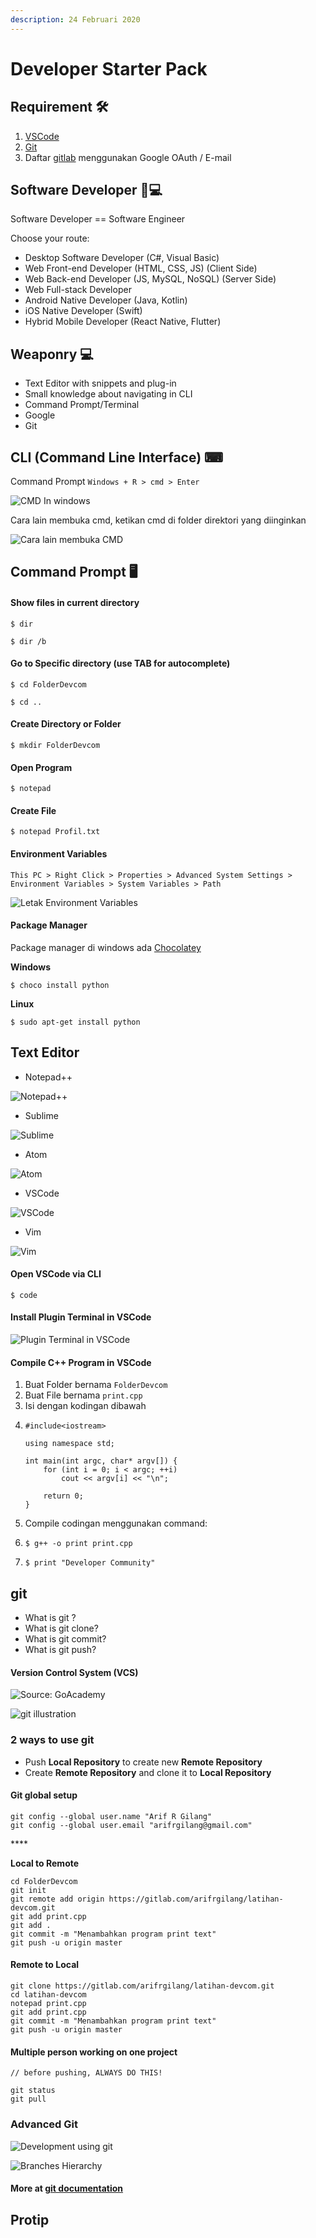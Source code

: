 ```yaml
---
description: 24 Februari 2020
---
```


# Developer Starter Pack

## Requirement 🛠 

1. [VSCode](https://aka.ms/win32-x64-user-stable) 
2. [Git](https://github.com/git-for-windows/git/releases/download/v2.25.0.windows.1/Git-2.25.0-64-bit.exe) 
3. Daftar [gitlab](https://gitlab.com/) menggunakan Google OAuth / E-mail

## Software Developer 👨💻 

Software Developer == Software Engineer

Choose your route:

* Desktop Software Developer \(C\#, Visual Basic\)
* Web Front-end Developer \(HTML, CSS, JS\) \(Client Side\)
* Web Back-end Developer \(JS, MySQL, NoSQL\) \(Server Side\)
* Web Full-stack Developer
* Android Native Developer \(Java, Kotlin\)
* iOS Native Developer \(Swift\)
* Hybrid Mobile Developer \(React Native, Flutter\)

## Weaponry 💻 

* Text Editor with snippets and plug-in 
* Small knowledge about navigating in CLI 
* Command Prompt/Terminal
* Google 
* Git

## CLI \(Command Line Interface\) ⌨ 

Command Prompt `Windows + R > cmd > Enter`

![CMD In windows](../.gitbook/assets/image%20%2830%29.png)

Cara lain membuka cmd, ketikan cmd di folder direktori yang diinginkan

![Cara lain membuka CMD](../.gitbook/assets/image%20%286%29.png)

## Command Prompt 🖥 

#### Show files in current directory

```text
$ dir 
```

```text
$ dir /b
```

#### 

#### Go to Specific directory \(use TAB for autocomplete\)

```text
$ cd FolderDevcom
```

```text
$ cd ..
```



#### Create Directory or Folder

```text
$ mkdir FolderDevcom
```



#### Open Program

```text
$ notepad
```



#### Create File

```text
$ notepad Profil.txt
```



#### Environment Variables

`This PC > Right Click > Properties > Advanced System Settings > Environment Variables > System Variables > Path`

![Letak Environment Variables](../.gitbook/assets/image%20%282%29.png)

#### 

#### Package Manager 

Package manager di windows ada [Chocolatey](https://chocolatey.org/)

**Windows** 

```text
$ choco install python
```

**Linux** 

```text
$ sudo apt-get install python
```

## Text Editor

* Notepad++

![Notepad++](../.gitbook/assets/image%20%2810%29.png)

* Sublime

![Sublime](../.gitbook/assets/image%20%2813%29.png)

* Atom

![Atom](../.gitbook/assets/image%20%2824%29.png)

* VSCode

![VSCode](../.gitbook/assets/image%20%2822%29.png)

* Vim

![Vim](../.gitbook/assets/image%20%2814%29.png)

#### 

#### Open VSCode via CLI

```text
$ code
```



#### Install Plugin Terminal in VSCode

![Plugin Terminal in VSCode](../.gitbook/assets/image%20%283%29.png)



#### Compile C++ Program in VSCode

1. Buat Folder bernama `FolderDevcom`
2. Buat File bernama `print.cpp`
3. Isi dengan kodingan dibawah 
4. ```text
   #include<iostream>

   using namespace std;

   int main(int argc, char* argv[]) { 
       for (int i = 0; i < argc; ++i) 
           cout << argv[i] << "\n"; 
  
       return 0; 
   }
   ```
5. Compile codingan menggunakan command:
6. ```text
   $ g++ -o print print.cpp
   ```
7. ```text
   $ print "Developer Community"
   ```

## git

* What is git ?
* What is git clone?
* What is git commit?
* What is git push?

#### Version Control System \(VCS\)

![Source: GoAcademy](../.gitbook/assets/image%20%2821%29.png)



![git illustration](../.gitbook/assets/image%20%2816%29.png)



### 2 ways to use git

* Push **Local Repository** to create new **Remote Repository**
* Create **Remote Repository** and clone it to **Local Repository**

#### **Git global setup**

```text
git config --global user.name "Arif R Gilang"
git config --global user.email "arifrgilang@gmail.com"
```

\*\*\*\*

**Local to Remote**

```text
cd FolderDevcom
git init
git remote add origin https://gitlab.com/arifrgilang/latihan-devcom.git
git add print.cpp
git add .
git commit -m "Menambahkan program print text"
git push -u origin master
```



#### **Remote to Local**

```text
git clone https://gitlab.com/arifrgilang/latihan-devcom.git
cd latihan-devcom
notepad print.cpp
git add print.cpp
git commit -m "Menambahkan program print text"
git push -u origin master
```



#### **Multiple person working on one project**

```text
// before pushing, ALWAYS DO THIS!

git status
git pull
```



### Advanced Git

![Development using git](../.gitbook/assets/image%20%284%29.png)



![Branches Hierarchy](../.gitbook/assets/image%20%2823%29.png)

#### More at [git documentation](https://git-scm.com/doc)

## Protip



